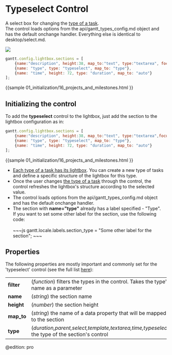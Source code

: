 Typeselect Control
==================================================
A select box for changing the [type of a task](desktop/task_types.md). <br> The control loads options from the 
api/gantt_types_config.md object and has the default onchange handler. Everything else is identical to desktop/select.md.
 

<img src="desktop/typeselect_control.png"/>

~~~js
gantt.config.lightbox.sections = [
	{name:"description", height:38, map_to:"text", type:"textarea", focus:true},
	{name: "type", type: "typeselect", map_to: "type"},                             /*!*/
	{name: "time", height: 72, type: "duration", map_to: "auto"}
];
~~~
{{sample
01_initialization/16_projects_and_milestones.html
}}


Initializing the control
------------------------------------------
To add the **typeselect** control to the lightbox,  just add the section to the lightbox configuration as in:
~~~js
gantt.config.lightbox.sections = [
	{name:"description", height:38, map_to:"text", type:"textarea",focus:true},
	{name: "type", type: "typeselect", map_to: "type"},                             /*!*/
	{name: "time", height: 72, type: "duration", map_to: "auto"}
];
~~~


{{sample
01_initialization/16_projects_and_milestones.html
}}

<ul>
	<li><a href="desktop/task_types.md#individuallightboxforeachtype">Each type of a task has its lightbox</a>. You can create a new type of tasks and define a specific structure of the lightbox for this type.</li>
	<li>Once the user changes <a href="desktop/task_types.md">the type of a task</a> through the control, the control refreshes the lightbox's structure according to the selected value. </li>
	<li>The control loads options from the api/gantt_types_config.md object and has the default onchange handler.</li>
	<li>The  section with <b>name="type"</b> already has a label specified - "Type". <br> If you want to set some other label for the section, use the following code: <br> <br>
~~~js
gantt.locale.labels.section_type = "Some other label for the section";
~~~
	</li>
</ul>        


Properties
---------------------------------------------
The following properties are mostly important and commonly set for the 'typeselect' control (see the full list <a href="api/gantt_lightbox_config.md">here</a>):

<table class="webixdoc_links">
	<tbody>
    	 <tr>
			<td class="webixdoc_links0"><b>filter</b></td>
			<td>(<i>function</i>) filters the types in the control. Takes the type's name as a parameter</td>
		</tr>
    	<tr>
			<td class="webixdoc_links0"><b>name</b></td>
			<td>(<i>string</i>) the section name </td>
		</tr>
        <tr>
			<td class="webixdoc_links0"><b>height</b></td>
			<td>(<i>number</i>) the section height</td>
		</tr>
        <tr>
			<td class="webixdoc_links0"><b>map_to</b></td>
			<td>(<i>string</i>) the name of a data property that will be mapped to the section</td>
		</tr>
        <tr>
			<td class="webixdoc_links0"><b>type</b></td>
			<td>(<i>duration,parent,select,template,textarea,time,typeselect</i>) the type of the section's control</td>
		</tr>
    </tbody>
</table>


@edition: pro